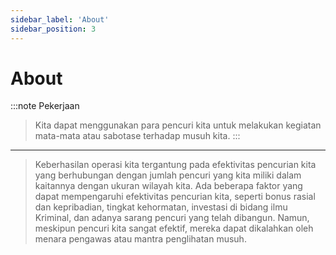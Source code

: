 ```yaml
---
sidebar_label: 'About'
sidebar_position: 3
---
```


# About

:::note Pekerjaan
>Kita dapat menggunakan para pencuri kita untuk melakukan kegiatan mata-mata atau sabotase terhadap musuh kita.
:::

-------
> Keberhasilan operasi kita tergantung pada efektivitas pencurian kita yang berhubungan dengan jumlah pencuri yang kita miliki dalam kaitannya dengan ukuran wilayah kita. Ada beberapa faktor yang dapat mempengaruhi efektivitas pencurian kita, seperti bonus rasial dan kepribadian, tingkat kehormatan, investasi di bidang ilmu Kriminal, dan adanya sarang pencuri yang telah dibangun. Namun, meskipun pencuri kita sangat efektif, mereka dapat dikalahkan oleh menara pengawas atau mantra penglihatan musuh.
> 